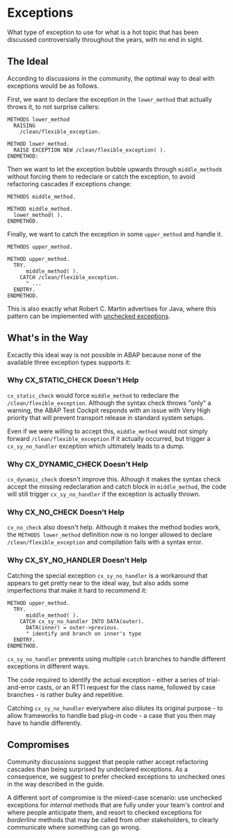 # Exceptions

What type of exception to use for what is a hot topic
that has been discussed controversially throughout the years,
with no end in sight.

## The Ideal

According to discussions in the community,
the optimal way to deal with exceptions would be as follows.

First, we want to declare the exception in
the `lower_method` that actually throws it,
to not surprise callers:


```ABAP
METHODS lower_method
  RAISING
    /clean/flexible_exception.

METHOD lower_method.
  RAISE EXCEPTION NEW /clean/flexible_exception( ).
ENDMETHOD:
```

Then we want to let the exception bubble upwards through `middle_method`s
without forcing them to redeclare or catch the exception,
to avoid refactoring cascades if exceptions change:

```ABAP
METHODS middle_method.

METHOD middle_method.
  lower_method( ).
ENDMETHOD.
```

Finally, we want to catch the exception in some `upper_method` and handle it.

```ABAP
METHODS upper_method.

METHOD upper_method.
  TRY.
      middle_method( ).
    CATCH /clean/flexible_exception.
      " ...
  ENDTRY.
ENDMETHOD.
```

This is also exactly what Robert C. Martin advertises for Java,
where this pattern can be implemented with [unchecked exceptions](https://docs.oracle.com/javase/7/docs/api/java/lang/RuntimeException.html).

## What's in the Way

Excactly this ideal way is not possible in ABAP
because none of the available three exception types supports it:

### Why CX_STATIC_CHECK Doesn't Help

`cx_static_check` would force `middle_method`
to redeclare the `/clean/flexible_exception`.
Although the syntax check throws "only" a warning,
the ABAP Test Cockpit responds with an issue with Very High priority
that will prevent transport release in standard system setups.

Even if we were willing to accept this,
`middle_method` would not simply forward `/clean/flexible_exception`
if it actually occurred,
but trigger a `cx_sy_no_handler` exception
which ultimately leads to a dump.

### Why CX_DYNAMIC_CHECK Doesn't Help

`cx_dynamic_check` doesn't improve this.
Alhough it makes the syntax check accept the missing redeclaration
and catch block in `middle_method`,
the code will still trigger `cx_sy_no_handler`
if the exception is actually thrown.

### Why CX_NO_CHECK Doesn't Help

`cx_no_check` also doesn't help.
Although it makes the method bodies work,
the `METHODS lower_method` definition now is
no longer allowed to declare `/clean/flexible_exception`
and compilation fails with a syntax error.

### Why CX_SY_NO_HANDLER Doesn't Help

Catching the special exception `cx_sy_no_handler`
is a workaround that appears to get pretty near to the ideal way,
but also adds some imperfections that make it hard to recommend it:

```ABAP
METHOD upper_method.
  TRY.
      middle_method( ).
    CATCH cx_sy_no_handler INTO DATA(outer).
      DATA(inner) = outer->previous.
      " identify and branch on inner's type
  ENDTRY.
ENDMETHOD.
```

`cx_sy_no_handler` prevents using multiple `catch` branches
to handle different exceptions in different ways.

The code required to identify the actual exception -
either a series of trial-and-error casts,
or an RTTI request for the class name, followed by case branches -
is rather bulky and repetitive.

Catching `cx_sy_no_handler` everywhere also dilutes its original purpose -
to allow frameworks to handle bad plug-in code -
a case that you then may have to handle differently.

## Compromises

Community discussions suggest that
people rather accept refactoring cascades
than being surprised by undeclared exceptions.
As a consequence, we suggest to prefer checked exceptions
to unchecked ones in the way described in the guide.

A different sort of compromise is the mixed-case scenario:
use unchecked exceptions for _internal_ methods
that are fully under your team's control
and where people anticipate them,
and resort to checked exceptions for _borderline_ methods
that may be called from other stakeholders,
to clearly communicate where something can go wrong.